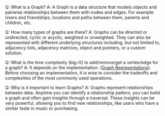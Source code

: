 Q: What is a Graph?
A: A Graph is a data structure that models objects and pairwise relationships between them with nodes and edges. For example: Users and friendships, locations and paths between them, parents and children, etc.

Q: How many types of graphs are there?
A: Graphs can be directed or undirected, cyclic or acyclic, weighted or unweighted. They can also be represented with different underlying structures including, but not limited to, adjacency lists, adjacency matrices, object and pointers, or a custom solution.

Q: What is the time complexity (big-O) to add/remove/get a vertex/edge for a graph?
A: It depends on the implementation. ([Graph Representations](https://github.com/LambdaSchool/Graphs/tree/master/objectives/graph-representations)). Before choosing an implementation, it is wise to consider the tradeoffs and complexities of the most commonly used operations.

Q: Why is it important to learn Graphs?
A: Graphs represent relationships between data. Anytime you can identify a relationship pattern, you can build a graph and often gain insights through a traversal. These insights can be very powerful, allowing you to find new relationships, like users who have a similar taste in music or purchasing.